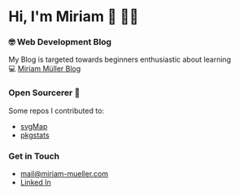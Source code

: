 # Hi, I'm Miriam 🖖 👩‍💻

### 🤓 Web Development Blog
My Blog is targeted towards beginners enthusiastic about learning  
💻 [Miriam Müller Blog](https://www.miriam-mueller.com)

### Open Sourcerer 🧙
Some repos I contributed to:
- [svgMap](https://github.com/StephanWagner/svgMap)
- [pkgstats](https://github.com/archlinux-de/pkgstats.archlinux.de)
       
### Get in Touch  
  - mail@miriam-mueller.com
  - [Linked In](https://www.linkedin.com/in/miriam-m%C3%BCller-bb1920200/)

<!--
### GitHub Stats

<table>
  <tr>
    <td>
      <picture>
        <source media="(prefers-color-scheme: dark)" srcset="https://github-readme-stats-alpha-ivory.vercel.app/api/top-langs/?username=m1rm&theme=dark">
        <source media="(prefers-color-scheme: light)" srcset="https://github-readme-stats-alpha-ivory.vercel.app/api/top-langs/?username=m1rm&theme=light">
        <img src="https://github-readme-stats-alpha-ivory.vercel.app/api/top-langs/?username=m1rm&theme=light">
      </picture>
    </td>
    <td>
      <picture>
        <source media="(prefers-color-scheme: dark)" srcset="https://github-readme-stats-alpha-ivory.vercel.app/api?username=m1rm&show_icons=true&hide_border=true&theme=dark&count_private=true">
        <source media="(prefers-color-scheme: light)" srcset="https://github-readme-stats-alpha-ivory.vercel.app/api?username=m1rm&show_icons=true&hide_border=true&theme=light&count_private=true">
        <img src="https://github-readme-stats-alpha-ivory.vercel.app/api?username=m1rm&show_icons=true&hide_border=true&theme=light&count_private=true">
      </picture>
    </td>
  </tr>
</table>
-->
